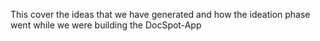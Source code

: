 This cover the ideas that we have generated and how the ideation phase went while we were building the DocSpot-App
